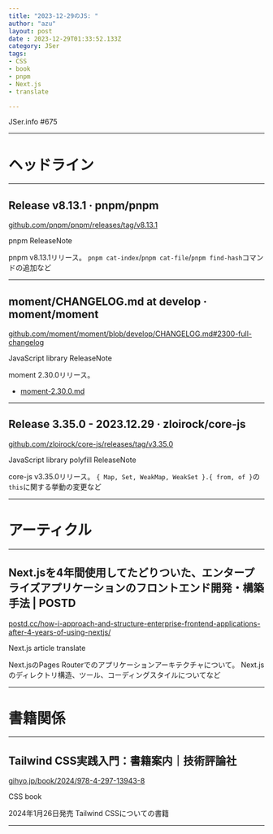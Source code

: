 ```yaml
---
title: "2023-12-29のJS: "
author: "azu"
layout: post
date : 2023-12-29T01:33:52.133Z
category: JSer
tags:
- CSS
- book
- pnpm
- Next.js
- translate

---
```


JSer.info #675

----

<h1 class="site-genre">ヘッドライン</h1>

----

## Release v8.13.1 · pnpm/pnpm
[github.com/pnpm/pnpm/releases/tag/v8.13.1](https://github.com/pnpm/pnpm/releases/tag/v8.13.1 "Release v8.13.1 · pnpm/pnpm")
<p class="jser-tags jser-tag-icon"><span class="jser-tag">pnpm</span> <span class="jser-tag">ReleaseNote</span></p>

pnpm v8.13.1リリース。
`pnpm cat-index`/`pnpm cat-file`/`pnpm find-hash`コマンドの追加など


----

## moment/CHANGELOG.md at develop · moment/moment
[github.com/moment/moment/blob/develop/CHANGELOG.md#2300-full-changelog](https://github.com/moment/moment/blob/develop/CHANGELOG.md#2300-full-changelog "moment/CHANGELOG.md at develop · moment/moment")
<p class="jser-tags jser-tag-icon"><span class="jser-tag">JavaScript</span> <span class="jser-tag">library</span> <span class="jser-tag">ReleaseNote</span></p>

moment 2.30.0リリース。

- [moment-2.30.0.md](https://gist.github.com/ichernev/e277bcd1f0eeabb834f60a777237925a "moment-2.30.0.md")

----

## Release 3.35.0 - 2023.12.29 · zloirock/core-js
[github.com/zloirock/core-js/releases/tag/v3.35.0](https://github.com/zloirock/core-js/releases/tag/v3.35.0 "Release 3.35.0 - 2023.12.29 · zloirock/core-js")
<p class="jser-tags jser-tag-icon"><span class="jser-tag">JavaScript</span> <span class="jser-tag">library</span> <span class="jser-tag">polyfill</span> <span class="jser-tag">ReleaseNote</span></p>

core-js v3.35.0リリース。
`{ Map, Set, WeakMap, WeakSet }.{ from, of }`の`this`に関する挙動の変更など


----
<h1 class="site-genre">アーティクル</h1>

----

## Next.jsを4年間使用してたどりついた、エンタープライズアプリケーションのフロントエンド開発・構築手法 | POSTD
[postd.cc/how-i-approach-and-structure-enterprise-frontend-applications-after-4-years-of-using-nextjs/](https://postd.cc/how-i-approach-and-structure-enterprise-frontend-applications-after-4-years-of-using-nextjs/ "Next.jsを4年間使用してたどりついた、エンタープライズアプリケーションのフロントエンド開発・構築手法 | POSTD")
<p class="jser-tags jser-tag-icon"><span class="jser-tag">Next.js</span> <span class="jser-tag">article</span> <span class="jser-tag">translate</span></p>

Next.jsのPages Routerでのアプリケーションアーキテクチャについて。
Next.jsのディレクトリ構造、ツール、コーディングスタイルについてなど


----
<h1 class="site-genre">書籍関係</h1>

----

## Tailwind CSS実践入門：書籍案内｜技術評論社
[gihyo.jp/book/2024/978-4-297-13943-8](https://gihyo.jp/book/2024/978-4-297-13943-8 "Tailwind CSS実践入門：書籍案内｜技術評論社")
<p class="jser-tags jser-tag-icon"><span class="jser-tag">CSS</span> <span class="jser-tag">book</span></p>

2024年1月26日発売
Tailwind CSSについての書籍


----
